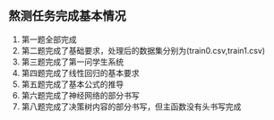 ## 熬测任务完成基本情况
1. 第一题全部完成
2. 第二题完成了基础要求，处理后的数据集分别为(train0.csv,train1.csv)
3. 第三题完成了第一问学生系统
4. 第四题完成了线性回归的基本要求
5. 第五题完成了基本公式的推导
6. 第六题完成了神经网络的部分书写
7. 第八题完成了决策树内容的部分书写，但主函数没有头书写完成